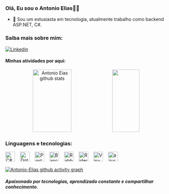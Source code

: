 ### Olá, Eu sou o Antonio Elias👋👋

 - 🌱 Sou um estusiasta em tecnologia, atualmente trabalho como backend ASP.NET, C#.

### Saiba mais sobre mim:
[![Linkedin](https://img.shields.io/badge/LinkedIn-0077B5?style=for-the-badge&logo=linkedin&logoColor=white)](https://www.linkedin.com/in/antonio-elias-12a612150/)

#### Minhas atividades por aqui:
 
<div align="center">  
  <img width="49%" height="195px" src="https://github-readme-stats.vercel.app/api?username=Antonio-Elias&show_icons=true&count_private=true&hide_border=true&title_color=00cb3d&icon_color=00cb3d&text_color=c9d1d9&bg_color=0d1117" alt="Antonio Eias github stats" />
 <img width="41%" height="195px" src="https://github-readme-stats.vercel.app/api/top-langs/?username=Antonio-Elias&layout=compact&hide_border=true&title_color=00cb3d&text_color=ff91a4&bg_color=0d1117" />
</div>

### Linguagens e tecnologias:

<div style="display: inline-block;">
    <img 
         aling="left"
         alt="C#"
         title="C#"
         width="30px"
         style="padding-right: 12px;"
         src="https://cdn.jsdelivr.net/gh/devicons/devicon@latest/icons/csharp/csharp-original.svg"
     />
      <img 
         aling="left"
         alt="Dotnetcore"
         title="Dotnetcore"
         width="30px"
         style="padding-right: 12px;"
        <img src="https://cdn.jsdelivr.net/gh/devicons/devicon@latest/icons/dotnetcore/dotnetcore-original.svg" 
     />
     <img 
         aling="left"
         alt="PostgreSQL"
         title="PostgreSQL"
         width="30px"
         style="padding-right: 12px;"
        src="https://cdn.jsdelivr.net/gh/devicons/devicon@latest/icons/postgresql/postgresql-original.svg" 
     />
    <img 
         aling="left"
         alt="Banco de Dados Oracle"
         title="Banco de Dados Oracle"
         width="30px"
         style="padding-right: 12px;"
         src="https://cdn.jsdelivr.net/gh/devicons/devicon@latest/icons/oracle/oracle-original.svg"
     />
     <img 
         aling="left"
         alt="Rabbitmq"
         title="Rabbitmq"
         width="30px"
         style="padding-right: 12px;"
         src="https://cdn.jsdelivr.net/gh/devicons/devicon@latest/icons/rabbitmq/rabbitmq-original.svg"
     />
    <img 
         aling="left"
         alt="Rider"
         title="Rider"
         width="30px"
         style="padding-right: 12px;"
         src="https://cdn.jsdelivr.net/gh/devicons/devicon@latest/icons/rider/rider-original.svg"
     />
   <img 
         aling="left"
         alt="Visual Studio"
         title="Visual Studio"
         width="30px"
         style="padding-right: 12px;"
         src="https://cdn.jsdelivr.net/gh/devicons/devicon@latest/icons/visualstudio/visualstudio-original.svg"
     />
   <img 
         aling="left"
         alt="azuredevops"
         title="azuredevops"
         width="30px"
         style="padding-right: 12px;"
         src="https://cdn.jsdelivr.net/gh/devicons/devicon@latest/icons/azuredevops/azuredevops-original.svg"
     />
</div>

<br>


[![Antonio-Elias github activity graph](https://github-readme-activity-graph.vercel.app/graph?username=Antonio-Elias)](https://github.com/Antonio-Elias/github-readme-activity-graph)

##### Apaixonado por tecnologias, aprendizado constante e compartilhar conhecimento.


